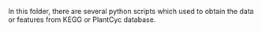 In this folder, there are several python scripts which used to obtain the data or features from KEGG or PlantCyc database. 

